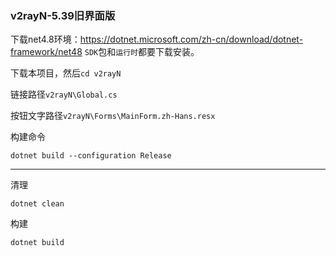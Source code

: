 ### v2rayN-5.39旧界面版

下载net4.8环境：https://dotnet.microsoft.com/zh-cn/download/dotnet-framework/net48
`SDK`包和`运行时`都要下载安装。

下载本项目，然后`cd v2rayN`

链接路径`v2rayN\Global.cs`

按钮文字路径`v2rayN\Forms\MainForm.zh-Hans.resx`



构建命令
```
dotnet build --configuration Release
```

---


清理
```
dotnet clean
```
构建
```
dotnet build
```